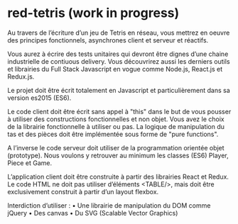 # red-tetris (work in progress)


Au travers de l’écriture d’un jeu de Tetris en réseau, vous mettrez en oeuvre des principes fonctionnels, asynchrones client et serveur et réactifs.

Vous aurez à écrire des tests unitaires qui devront être dignes d’une chaine industrielle de contiuous delivery.
Vous découvrirez aussi les derniers outils et librairies du Full Stack Javascript en vogue comme Node.js, React.js et Redux.js.

Le projet doit être écrit totalement en Javascript et particulièrement dans sa version es2015 (ES6).

Le code client doit être écrit sans appel à "this" dans le but de vous pousser à utiliser des constructions fonctionnelles et non objet. Vous avez le choix de la librairie fonctionnelle à utiliser ou pas. La logique de manipulation du tas et des pièces doit être implémentée sous forme de "pure functions".

A l’inverse le code serveur doit utiliser de la programmation orientée objet (prototype). Nous voulons y retrouver au minimum les classes (ES6) Player, Piece et Game.

L’application client doit être construite à partir des librairies React et Redux.
Le code HTML ne doit pas utiliser d’éléments \<TABLE/>, mais doit être exclusivement construit à partir d’un layout flexbox.

Interdiction d’utiliser :
• Une librairie de manipulation du DOM comme jQuery
• Des canvas
• Du SVG (Scalable Vector Graphics)
